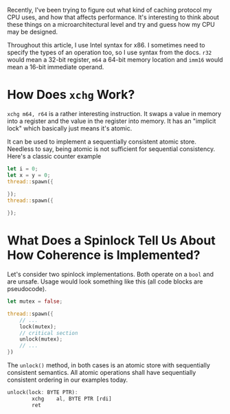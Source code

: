 Recently, I've been trying to figure out what kind of caching protocol
my CPU uses, and how that affects performance. It's interesting to think
about these things on a microarchitectural level and try and guess how
my CPU may be designed.

Throughout this article, I use Intel syntax for x86. I sometimes need
to specify the types of an operation too, so I use syntax from the docs.
`r32` would mean a 32-bit register, `m64` a 64-bit memory location and 
`imm16` would mean a 16-bit immediate operand.

# How Does `xchg` Work?

`xchg m64, r64` is a rather interesting instruction. It swaps a value
in memory into a register and the value in the register into memory. 
It has an "implicit lock" which basically just means it's atomic.

It can be used to implement a sequentially consistent atomic store. 
Needless to say, being atomic is not sufficient for sequential 
consistency. Here's a classic counter example

```rs
let i = 0;
let x = y = 0;
thread::spawn({
    
});
thread::spawn({

});
```

# What Does a Spinlock Tell Us About How Coherence is Implemented?

Let's consider two spinlock implementations. Both operate on a `bool`
and are unsafe. Usage would look something like this (all code blocks
are pseudocode).

```rs
let mutex = false;

thread::spawn({
    // ...
    lock(mutex);
    // critical section
    unlock(mutex);
    // ...
})
```

The `unlock()` method, in both cases is an atomic store with 
sequentially consistent semantics. All atomic operations shall have 
sequentially consistent ordering in our examples today. 

```rs
unlock(lock: BYTE PTR):
        xchg    al, BYTE PTR [rdi]
        ret
```

